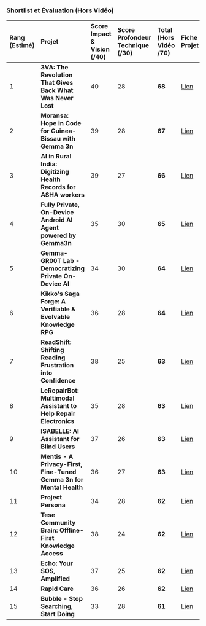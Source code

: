 ### Shortlist et Évaluation (Hors Vidéo)

| Rang (Estimé) | Projet | Score Impact & Vision (/40) | Score Profondeur Technique (/30) | Total (Hors Vidéo /70) | Fiche Projet | Vidéo Démo |
| :--- | :--- | :--- | :--- | :--- | :--- | :--- |
| 1 | **3VA: The Revolution That Gives Back What Was Never Lost** | 40 | 28 | **68** | [Lien](https://www.kaggle.com/competitions/google-gemma-3n-hackathon/writeups/3va) | [Vidéo](https://www.youtube.com/watch?v=AN9BYKK6pak) |
| 2 | **Moransa: Hope in Code for Guinea-Bissau with Gemma 3n** | 39 | 28 | **67** | [Lien](https://www.kaggle.com/competitions/google-gemma-3n-hackathon/writeups/moransa-hope-in-code-for-guinea-bissau-with-gemma) | [Vidéo](https://youtu.be/7hj7yxEJPs0?si=ea1T6zAxGPtHxEsx) |
| 3 | **AI in Rural India: Digitizing Health Records for ASHA workers** | 39 | 27 | **66** | [Lien](https://www.kaggle.com/competitions/google-gemma-3n-hackathon/writeups/ai-in-rural-india-digitizing-health-records-for-as) | [Vidéo](https://youtu.be/m6VapEXslz8) |
| 4 | **Fully Private, On-Device Android AI Agent powered by Gemma3n** | 35 | 30 | **65** | [Lien](https://www.kaggle.com/competitions/google-gemma-3n-hackathon/writeups/fully-local-android-ai-agent-using-gemma-3n) | [Vidéo](https://www.youtube.com/watch?v=CEuayAVZkrw) |
| 5 | **Gemma-GR00T Lab - Democratizing Private On-Device AI** | 34 | 30 | **64** | [Lien](https://www.kaggle.com/competitions/google-gemma-3n-hackathon/writeups/gemma-gr00k-lab-democratizing-private-on-device-ai) | [Vidéo](https://youtu.be/kB_AvraKymk) |
| 6 | **Kikko's Saga Forge: A Verifiable & Evolvable Knowledge RPG** | 36 | 28 | **64** | [Lien](https://www.kaggle.com/competitions/google-gemma-3n-hackathon/writeups/KikkoSagaForge) | [Vidéo](https://youtu.be/GKSE5RrzzYY) |
| 7 | **ReadShift: Shifting Reading Frustration into Confidence** | 38 | 25 | **63** | [Lien](https://www.kaggle.com/competitions/google-gemma-3n-hackathon/writeups/readshift-enabling-kids-with-dyslexia-to-read-with) | [Vidéo](https://youtu.be/etfviYWt140) |
| 8 | **LeRepairBot: Multimodal Assistant to Help Repair Electronics** | 35 | 28 | **63** | [Lien](https://www.kaggle.com/competitions/google-gemma-3n-hackathon/writeups/lerepairbot-multimodal-assistant-to-help-repair-el) | [Vidéo](https://youtu.be/NB89v6ZwTPQ?si=T8IZk4WMTAztNM5R) |
| 9 | **ISABELLE: AI Assistant for Blind Users** | 37 | 26 | **63** | [Lien](https://www.kaggle.com/competitions/google-gemma-3n-hackathon/writeups/isabelle-ai-assistant-for-blind-users) | [Vidéo](https://youtu.be/IzhDpOID4hI) |
| 10 | **Mentis - A Privacy-First, Fine-Tuned Gemma 3n for Mental Health** | 36 | 27 | **63** | [Lien](https://www.kaggle.com/competitions/google-gemma-3n-hackathon/writeups/mentis-a-privacy-first-fine-tuned-gemma-3n-for-men) | [Vidéo](https://youtu.be/oBCRgDEW37A) |
| 11 | **Project Persona** | 34 | 28 | **62** | [Lien](https://www.kaggle.com/competitions/google-gemma-3n-hackathon/writeups/project-persona) | [Vidéo](https://www.youtube.com/watch?v=iLximobmWNg) |
| 12 | **Tese Community Brain: Offline-First Knowledge Access** | 38 | 24 | **62** | [Lien](https://www.kaggle.com/competitions/google-gemma-3n-hackathon/writeups/gemma-3n-community-brain-offline-first-knowledge-a) | [Vidéo](https://youtu.be/8ZwkFchFS5k) |
| 13 | **Echo: Your SOS, Amplified** | 37 | 25 | **62** | [Lien](https://www.kaggle.com/competitions/google-gemma-3n-hackathon/writeups/echo-your-sos-amplified) | [Vidéo](https://youtu.be/Mr5W5KUm0pM) |
| 14 | **Rapid Care** | 36 | 26 | **62** | [Lien](https://www.kaggle.com/competitions/google-gemma-3n-hackathon/writeups/rapid-care) | [Vidéo](https://www.youtube.com/watch?v=pO57VgrE5hI) |
| 15 | **Bubble - Stop Searching, Start Doing** | 33 | 28 | **61** | [Lien](https://www.kaggle.com/competitions/google-gemma-3n-hackathon/writeups/bubble-stop-searching-start-doing) | [Vidéo](https://youtu.be/pWIBtbkfqjw) |